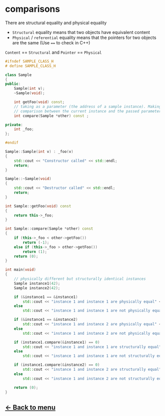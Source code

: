 # comparisons

There are structural equality and physical equality
- `Structural` equality means that two objects have equivalent content
- `Physical` / `referential` equality means that the pointers for two objects are the same (Use `==` to check in C++)

`Content` == `Structural` and `Pointer` == `Physical`

```c++
#ifndef SAMPLE_CLASS_H
# define SAMPLE_CLASS_H

class Sample
{
public:
	Sample(int v);
	~Sample(void);

	int	getFoo(void) const;
	// taking as a parameter (the address of a sample instance). Making a
	// comparison between the current instance and the passed parameter instance
	int	compare(Sample *other) const ;

private:
	int	_foo;
};

#endif
```

```c++
Sample::Sample(int v) : _foo(v)
{
	std::cout << "Constructor called" << std::endl;
	return;
}

Sample::~Sample(void)
{
	std::cout << "Destructor called" << std::endl;
	return;
}

int	Sample::getFoo(void) const
{
	return this->_foo;
}

int	Sample::compare(Sample *other) const
{
	if (this->_foo < other->getFoo())
		return (-1);
	else if (this->_foo > other->getFoo())
		return (1);
	return (0);
}
```

```c++
int	main(void)
{
	// physically different but structurally identical instances
	Sample instance1(42);
	Sample instance2(42);

	if (&instance1 == &instance1)
		std::cout << "instance 1 and instance 1 are physically equal" << std::endl;
	else
		std::cout << "instance 1 and instance 1 are not physically equal" << std::endl;

	if (&instance1 == &instance2)
		std::cout << "instance 1 and instance 2 are physically equal" << std::endl;
	else
		std::cout << "instance 1 and instance 2 are not physically equal" << std::endl;

	if (instance1.compare(&instance1) == 0)
		std::cout << "instance 1 and instance 1 are structurally equal" << std::endl;
	else
		std::cout << "instance 1 and instance 1 are not structurally equal" << std::endl;

	if (instance1.compare(&instance2) == 0)
		std::cout << "instance 1 and instance 2 are structurally equal" << std::endl;
	else
		std::cout << "instance 1 and instance 2 are not structurally equal" << std::endl;

	return (0);
}
```

## [← Back to menu](./Summary.md)

